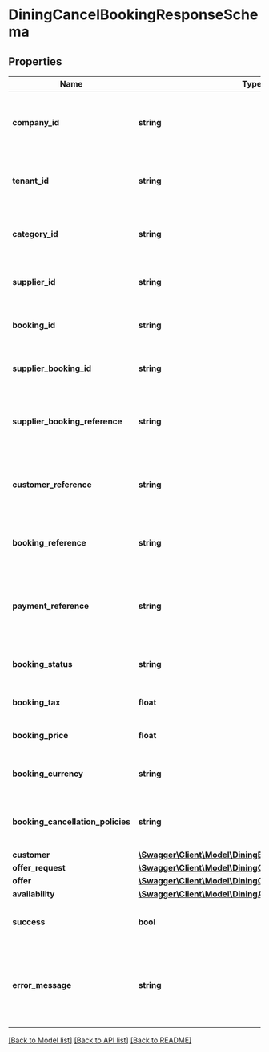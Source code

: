 # DiningCancelBookingResponseSchema

## Properties
Name | Type | Description | Notes
------------ | ------------- | ------------- | -------------
**company_id** | **string** | Identifier for the company associated with the booking. | [optional] 
**tenant_id** | **string** | Identifier for the tenant associated with the booking. | [optional] 
**category_id** | **string** | Identifier for the category of the booking. | [optional] 
**supplier_id** | **string** | Identifier for the supplier of the booking. | [optional] 
**booking_id** | **string** | Unique identifier for the booking. | [optional] 
**supplier_booking_id** | **string** | Supplier’s identifier for the booking. | [optional] 
**supplier_booking_reference** | **string** | Reference number provided by the supplier for the booking. | [optional] 
**customer_reference** | **string** | Customer reference number associated with the booking. | [optional] 
**booking_reference** | **string** | Internal reference number for the booking. | [optional] 
**payment_reference** | **string** | Reference number for the payment associated with the booking. | [optional] 
**booking_status** | **string** | Current status of the booking. | [optional] 
**booking_tax** | **float** | Tax applied to the booking. | [optional] 
**booking_price** | **float** | Total price of the booking. | [optional] 
**booking_currency** | **string** | Currency used for the booking pricing. | [optional] 
**booking_cancellation_policies** | **string** | Cancellation policies applicable to the booking. | [optional] 
**customer** | [**\Swagger\Client\Model\DiningBookingCustomerSchema**](DiningBookingCustomerSchema.md) |  | [optional] 
**offer_request** | [**\Swagger\Client\Model\DiningOfferRequestSchema**](DiningOfferRequestSchema.md) |  | [optional] 
**offer** | [**\Swagger\Client\Model\DiningOfferResponseItemSchema**](DiningOfferResponseItemSchema.md) |  | [optional] 
**availability** | [**\Swagger\Client\Model\DiningAvailabilitySchema**](DiningAvailabilitySchema.md) |  | [optional] 
**success** | **bool** | Indicates if the booking was successful. | [optional] 
**error_message** | **string** | Provides details on any error that occurred during the booking process. | [optional] 

[[Back to Model list]](../../README.md#documentation-for-models) [[Back to API list]](../../README.md#documentation-for-api-endpoints) [[Back to README]](../../README.md)

